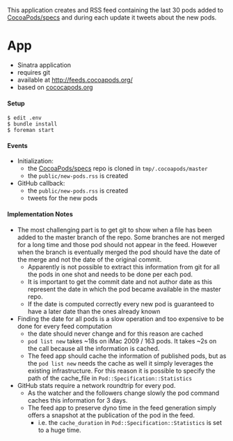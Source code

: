This application creates and RSS feed containing the last 30 pods added to [CocoaPods/specs](https://github.com/CocoaPods/specs) and during each update it tweets about the new pods.

# App

- Sinatra application
- requires git
- available at http://feeds.cocoapods.org/
- based on [cococapods.org](https://github.com/CocoaPods/CocoaPods.org)

#### Setup

```shell
$ edit .env
$ bundle install
$ foreman start
```

#### Events

- Initialization:
    - the [CocoaPods/specs](https://github.com/CocoaPods/specs) repo is cloned in `tmp/.cocoapods/master`
    - the `public/new-pods.rss` is created
- GitHub callback:
    - the `public/new-pods.rss` is created
    - tweets for the new pods

#### Implementation Notes

- The most challenging part is to get git to show when a file has been added to the master branch of the repo. Some branches are not merged for a long time and those pod should not appear in the feed. However when the branch is eventually merged the pod should have the date of the merge and not the date of the original commit.
    - Apparently is not possible to extract this information from git for all the pods in one shot and needs to be done per each pod.
    - It is important to get the commit date and not author date as this represent the date in which the pod became available in the master repo.
    - If the date is computed correctly every new pod is guaranteed to have a later date than the ones already known
- Finding the date for all pods is a slow operation and too expensive to be done for every feed computation
    - the date should never change and for this reason are cached
    - `pod list new` takes ~18s on iMac 2009 / 163 pods. It takes ~2s on the call because all the information is cached.
    - The feed app should cache the information of published pods, but as the `pod list new` needs the cache as well it simply leverages the existing infrastructure. For this reason it is possible to specify the path of the cache_file in `Pod::Specification::Statistics`
- GitHub stats require a network roundtrip for every pod.
    - As the watcher and the followers change slowly the pod command caches this information for 3 days.
    - The feed app to preserve dyno time in the feed generation simply offers a snapshot at the publication of the pod in the feed.
        - i.e. the `cache_duration` in `Pod::Specification::Statistics` is set to a huge time.
